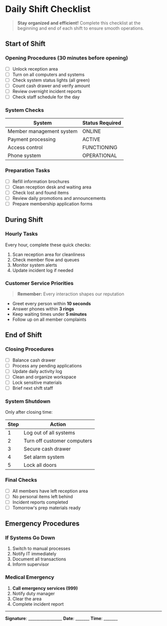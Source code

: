 # Daily Shift Checklist

> **Stay organized and efficient!** Complete this checklist at the beginning and end of each shift to ensure smooth operations.

## Start of Shift

### Opening Procedures (30 minutes before opening)

- [ ] Unlock reception area
- [ ] Turn on all computers and systems
- [ ] Check system status lights (all green)
- [ ] Count cash drawer and verify amount
- [ ] Review overnight incident reports
- [ ] Check staff schedule for the day

### System Checks

| System | Status Required |
|---------|----------------|
| Member management system | ONLINE |
| Payment processing | ACTIVE |
| Access control | FUNCTIONING |
| Phone system | OPERATIONAL |

### Preparation Tasks

- [ ] Refill information brochures
- [ ] Clean reception desk and waiting area  
- [ ] Check lost and found items
- [ ] Review daily promotions and announcements
- [ ] Prepare membership application forms

## During Shift

### Hourly Tasks

Every hour, complete these quick checks:

1. Scan reception area for cleanliness
2. Check member flow and queues
3. Monitor system alerts
4. Update incident log if needed

### Customer Service Priorities

> **Remember:** Every interaction shapes our reputation

- Greet every person within **10 seconds**
- Answer phones within **3 rings**
- Keep waiting times under **5 minutes**
- Follow up on all member complaints

## End of Shift

### Closing Procedures

- [ ] Balance cash drawer
- [ ] Process any pending applications
- [ ] Update daily activity log
- [ ] Clean and organize workspace
- [ ] Lock sensitive materials
- [ ] Brief next shift staff

### System Shutdown

Only after closing time:

| Step | Action |
|------|--------|
| 1 | Log out of all systems |
| 2 | Turn off customer computers |
| 3 | Secure cash drawer |
| 4 | Set alarm system |
| 5 | Lock all doors |

### Final Checks

- [ ] All members have left reception area
- [ ] No personal items left behind
- [ ] Incident reports completed
- [ ] Tomorrow's prep materials ready

## Emergency Procedures

### If Systems Go Down
1. Switch to manual processes
2. Notify IT immediately
3. Document all transactions 
4. Inform supervisor

### Medical Emergency
1. **Call emergency services (999)**
2. Notify duty manager
3. Clear the area
4. Complete incident report

---

**Signature**: _________________ **Date**: _______ **Time**: _______
